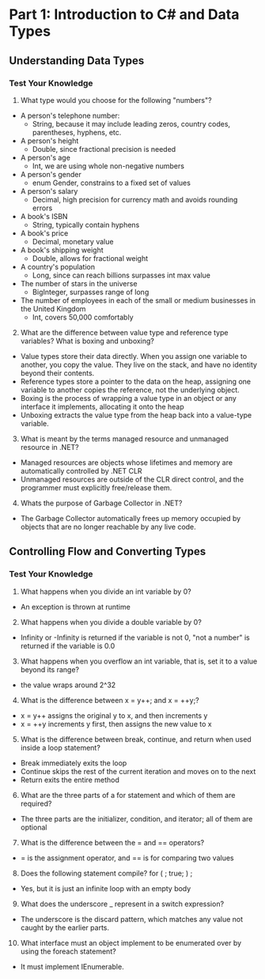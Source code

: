 # Part 1: Introduction to C# and Data Types

## Understanding Data Types

### Test Your Knowledge

1. What type would you choose for the following "numbers"?

* A person's telephone number: 
  * String, because it may include leading zeros, country codes, parentheses, hyphens, etc.
* A person's height
  * Double, since fractional precision is needed
* A person's age
  * Int, we are using whole non-negative numbers
* A person's gender
  * enum Gender, constrains to a fixed set of values 
* A person's salary
  * Decimal, high precision for currency math and avoids rounding errors
* A book's ISBN
  * String, typically contain hyphens
* A book's price
  * Decimal, monetary value
* A book's shipping weight
  * Double, allows for fractional weight
* A country's population
  * Long, since can reach billions surpasses int max value
* The number of stars in the universe
  * BigInteger, surpasses range of long
* The number of employees in each of the small or medium businesses in the United Kingdom
  * Int, covers 50,000 comfortably

2. What are the difference between value type and reference type variables? What is
   boxing and unboxing?
* Value types store their data directly. When you assign one variable to another, you copy the value. They live on the stack, and have no identity beyond their contents.
* Reference types store a pointer to the data on the heap, assigning one variable to another copies the reference, not the underlying object.
* Boxing is the process of wrapping a value type in an object or any interface it implements, allocating it onto the heap
* Unboxing extracts the value type from the heap back into a value-type variable.

3. What is meant by the terms managed resource and unmanaged resource in .NET?

* Managed resources are objects whose lifetimes and memory are automatically controlled by .NET CLR
* Unmanaged resources are outside of the CLR direct control, and the programmer must explicitly free/release them.

4. Whats the purpose of Garbage Collector in .NET?

* The Garbage Collector automatically frees up memory occupied by objects that are no longer reachable by any live code.

## Controlling Flow and Converting Types

### Test Your Knowledge

1. What happens when you divide an int variable by 0?
* An exception is thrown at runtime
2. What happens when you divide a double variable by 0?
* Infinity or -Infinity is returned if the variable is not 0, "not a number" is returned if the variable is 0.0
3. What happens when you overflow an int variable, that is, set it to a value beyond its
   range?
* the value wraps around 2^32
4. What is the difference between x = y++; and x = ++y;?
* x = y++ assigns the original y to x, and then increments y
* x = ++y increments y first, then assigns the new value to x
5. What is the difference between break, continue, and return when used inside a loop
   statement?
* Break immediately exits the loop
* Continue skips the rest of the current iteration and moves on to the next
* Return exits the entire method
6. What are the three parts of a for statement and which of them are required?
* The three parts are the initializer, condition, and iterator; all of them are optional 
7. What is the difference between the = and == operators?
* = is the assignment operator, and == is for comparing two values
8. Does the following statement compile? for ( ; true; ) ;
* Yes, but it is just an infinite loop with an empty body
9. What does the underscore _ represent in a switch expression?
* The underscore is the discard pattern, which matches any value not caught by the earlier parts.
10. What interface must an object implement to be enumerated over by using the foreach
    statement?
* It must implement IEnumerable.